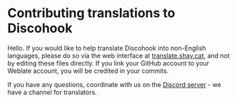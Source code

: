 # Contributing translations to Discohook

Hello. If you would like to help translate Discohook into non-English languages, please do so via the web interface at [translate.shay.cat](https://translate.shay.cat/engage/discohook/), and not by editing these files directly. If you link your GitHub account to your Weblate account, you will be credited in your commits.

If you have any questions, coordinate with us on the [Discord server](https://discohook.app/discord) - we have a channel for translators.
